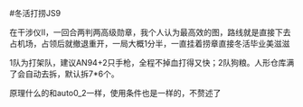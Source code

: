 #冬活打捞JS9

在干涉仪II，一回合两判两高级勋章，我个人认为最高效的图，路线就是直接下去占机场，占领后就撤退重开，一局大概1分半，一直挂着捞章直接冬活毕业美滋滋

1队为打架队，建议AN94+2只手枪，全程不掉血打得又快；2队狗粮。人形仓库满了会自动去拆，默认拆7*6个。

原理什么的和auto0_2一样，使用条件也是一样的，不赘述了

